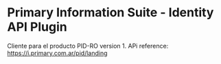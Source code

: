# Primary Information Suite - Identity API Plugin
Cliente para el producto PID-RO version 1.
APi reference: https://i.primary.com.ar/pid/landing
